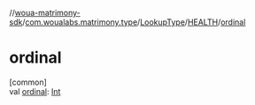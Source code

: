 //[woua-matrimony-sdk](../../../../index.md)/[com.woualabs.matrimony.type](../../index.md)/[LookupType](../index.md)/[HEALTH](index.md)/[ordinal](ordinal.md)

# ordinal

[common]\
val [ordinal](ordinal.md): [Int](https://kotlinlang.org/api/latest/jvm/stdlib/kotlin/-int/index.html)
